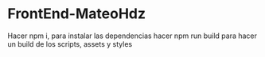 # FrontEnd-MateoHdz

Hacer npm i, para instalar las dependencias
hacer npm run build para hacer un build de los scripts, assets y styles